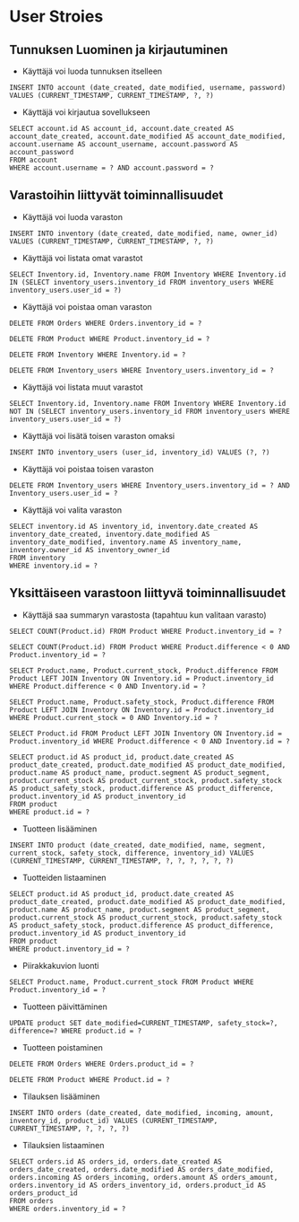 # User Stroies

## Tunnuksen Luominen ja kirjautuminen

* Käyttäjä voi luoda tunnuksen itselleen

```
INSERT INTO account (date_created, date_modified, username, password) VALUES (CURRENT_TIMESTAMP, CURRENT_TIMESTAMP, ?, ?)
```

* Käyttäjä voi kirjautua sovellukseen

```
SELECT account.id AS account_id, account.date_created AS account_date_created, account.date_modified AS account_date_modified, account.username AS account_username, account.password AS account_password 
FROM account 
WHERE account.username = ? AND account.password = ?
```

## Varastoihin liittyvät toiminnallisuudet

* Käyttäjä voi luoda varaston

```
INSERT INTO inventory (date_created, date_modified, name, owner_id) VALUES (CURRENT_TIMESTAMP, CURRENT_TIMESTAMP, ?, ?)
```

* Käyttäjä voi listata omat varastot

```
SELECT Inventory.id, Inventory.name FROM Inventory WHERE Inventory.id IN (SELECT inventory_users.inventory_id FROM inventory_users WHERE inventory_users.user_id = ?)
```

* Käyttäjä voi poistaa oman varaston

```
DELETE FROM Orders WHERE Orders.inventory_id = ?

DELETE FROM Product WHERE Product.inventory_id = ?

DELETE FROM Inventory WHERE Inventory.id = ?

DELETE FROM Inventory_users WHERE Inventory_users.inventory_id = ?
```

* Käyttäjä voi listata muut varastot

```
SELECT Inventory.id, Inventory.name FROM Inventory WHERE Inventory.id NOT IN (SELECT inventory_users.inventory_id FROM inventory_users WHERE inventory_users.user_id = ?)
```

* Käyttäjä voi lisätä toisen varaston omaksi

```
INSERT INTO inventory_users (user_id, inventory_id) VALUES (?, ?)
```

* Käyttäjä voi poistaa toisen varaston

```
DELETE FROM Inventory_users WHERE Inventory_users.inventory_id = ? AND Inventory_users.user_id = ?
```

* Käyttäjä voi valita varaston

```
SELECT inventory.id AS inventory_id, inventory.date_created AS inventory_date_created, inventory.date_modified AS inventory_date_modified, inventory.name AS inventory_name, inventory.owner_id AS inventory_owner_id 
FROM inventory 
WHERE inventory.id = ?
```

## Yksittäiseen varastoon  liittyvä toiminnallisuudet

* Käyttäjä saa summaryn varastosta (tapahtuu kun valitaan varasto)

```
SELECT COUNT(Product.id) FROM Product WHERE Product.inventory_id = ?

SELECT COUNT(Product.id) FROM Product WHERE Product.difference < 0 AND Product.inventory_id = ?

SELECT Product.name, Product.current_stock, Product.difference FROM Product LEFT JOIN Inventory ON Inventory.id = Product.inventory_id WHERE Product.difference < 0 AND Inventory.id = ?

SELECT Product.name, Product.safety_stock, Product.difference FROM Product LEFT JOIN Inventory ON Inventory.id = Product.inventory_id WHERE Product.current_stock = 0 AND Inventory.id = ?

SELECT Product.id FROM Product LEFT JOIN Inventory ON Inventory.id = Product.inventory_id WHERE Product.difference < 0 AND Inventory.id = ?

SELECT product.id AS product_id, product.date_created AS product_date_created, product.date_modified AS product_date_modified, product.name AS product_name, product.segment AS product_segment, product.current_stock AS product_current_stock, product.safety_stock AS product_safety_stock, product.difference AS product_difference, product.inventory_id AS product_inventory_id 
FROM product 
WHERE product.id = ?

```

* Tuotteen lisääminen

```
INSERT INTO product (date_created, date_modified, name, segment, current_stock, safety_stock, difference, inventory_id) VALUES (CURRENT_TIMESTAMP, CURRENT_TIMESTAMP, ?, ?, ?, ?, ?, ?)
```

* Tuotteiden listaaminen

```
SELECT product.id AS product_id, product.date_created AS product_date_created, product.date_modified AS product_date_modified, product.name AS product_name, product.segment AS product_segment, product.current_stock AS product_current_stock, product.safety_stock AS product_safety_stock, product.difference AS product_difference, product.inventory_id AS product_inventory_id 
FROM product 
WHERE product.inventory_id = ?
```

* Piirakkakuvion luonti

```
SELECT Product.name, Product.current_stock FROM Product WHERE Product.inventory_id = ?
```

* Tuotteen päivittäminen

```
UPDATE product SET date_modified=CURRENT_TIMESTAMP, safety_stock=?, difference=? WHERE product.id = ?
```

* Tuotteen poistaminen

```
DELETE FROM Orders WHERE Orders.product_id = ?

DELETE FROM Product WHERE Product.id = ?
```

* Tilauksen lisääminen

```
INSERT INTO orders (date_created, date_modified, incoming, amount, inventory_id, product_id) VALUES (CURRENT_TIMESTAMP, CURRENT_TIMESTAMP, ?, ?, ?, ?)
```

* Tilauksien listaaminen

```
SELECT orders.id AS orders_id, orders.date_created AS orders_date_created, orders.date_modified AS orders_date_modified, orders.incoming AS orders_incoming, orders.amount AS orders_amount, orders.inventory_id AS orders_inventory_id, orders.product_id AS orders_product_id 
FROM orders 
WHERE orders.inventory_id = ?
```
